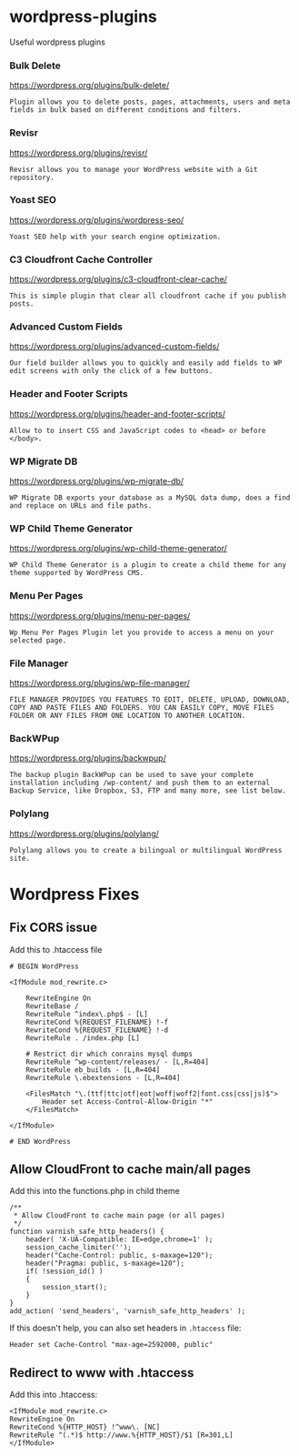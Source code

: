 # wordpress-plugins
Useful wordpress plugins

### Bulk Delete 
https://wordpress.org/plugins/bulk-delete/

    Plugin allows you to delete posts, pages, attachments, users and meta fields in bulk based on different conditions and filters.

### Revisr 
https://wordpress.org/plugins/revisr/

    Revisr allows you to manage your WordPress website with a Git repository.

### Yoast SEO
https://wordpress.org/plugins/wordpress-seo/

    Yoast SEO help with your search engine optimization.

### C3 Cloudfront Cache Controller
https://wordpress.org/plugins/c3-cloudfront-clear-cache/

    This is simple plugin that clear all cloudfront cache if you publish posts.

### Advanced Custom Fields
https://wordpress.org/plugins/advanced-custom-fields/

    Our field builder allows you to quickly and easily add fields to WP edit screens with only the click of a few buttons.

### Header and Footer Scripts
https://wordpress.org/plugins/header-and-footer-scripts/

    Allow to to insert CSS and JavaScript codes to <head> or before </body>.

### WP Migrate DB
https://wordpress.org/plugins/wp-migrate-db/

    WP Migrate DB exports your database as a MySQL data dump, does a find and replace on URLs and file paths.

### WP Child Theme Generator
https://wordpress.org/plugins/wp-child-theme-generator/

    WP Child Theme Generator is a plugin to create a child theme for any theme supported by WordPress CMS.

### Menu Per Pages
https://wordpress.org/plugins/menu-per-pages/

    Wp Menu Per Pages Plugin let you provide to access a menu on your selected page.

### File Manager
https://wordpress.org/plugins/wp-file-manager/

    FILE MANAGER PROVIDES YOU FEATURES TO EDIT, DELETE, UPLOAD, DOWNLOAD, COPY AND PASTE FILES AND FOLDERS. YOU CAN EASILY COPY, MOVE FILES FOLDER OR ANY FILES FROM ONE LOCATION TO ANOTHER LOCATION.

### BackWPup
https://wordpress.org/plugins/backwpup/

    The backup plugin BackWPup can be used to save your complete installation including /wp-content/ and push them to an external Backup Service, like Dropbox, S3, FTP and many more, see list below.

### Polylang
https://wordpress.org/plugins/polylang/

    Polylang allows you to create a bilingual or multilingual WordPress site.

# Wordpress Fixes

## Fix CORS issue

Add this to .htaccess file

    # BEGIN WordPress
    
    <IfModule mod_rewrite.c>
    
        RewriteEngine On
        RewriteBase /
        RewriteRule ^index\.php$ - [L]
        RewriteCond %{REQUEST_FILENAME} !-f
        RewriteCond %{REQUEST_FILENAME} !-d
        RewriteRule . /index.php [L]

        # Restrict dir which conrains mysql dumps
        RewriteRule ^wp-content/releases/ - [L,R=404]
        RewriteRule eb_builds - [L,R=404]
        RewriteRule \.ebextensions - [L,R=404]

        <FilesMatch "\.(ttf|ttc|otf|eot|woff|woff2|font.css|css|js)$">
            Header set Access-Control-Allow-Origin "*"
        </FilesMatch>
        
    </IfModule>

    # END WordPress

## Allow CloudFront to cache main/all pages

Add this into the functions.php in child theme

    /**
     * Allow CloudFront to cache main page (or all pages)
     */
    function varnish_safe_http_headers() {
        header( 'X-UA-Compatible: IE=edge,chrome=1' );
        session_cache_limiter('');
        header("Cache-Control: public, s-maxage=120");
        header("Pragma: public, s-maxage=120");
        if( !session_id() )
        {
            session_start();
        }
    }
    add_action( 'send_headers', 'varnish_safe_http_headers' );

If this doesn't help, you can also set headers in `.htaccess` file:

    Header set Cache-Control "max-age=2592000, public"
 
## Redirect to www with .htaccess

Add this into .htaccess:

    <IfModule mod_rewrite.c>
    RewriteEngine On
    RewriteCond %{HTTP_HOST} !^www\. [NC]
    RewriteRule ^(.*)$ http://www.%{HTTP_HOST}/$1 [R=301,L]
    </IfModule>
    

